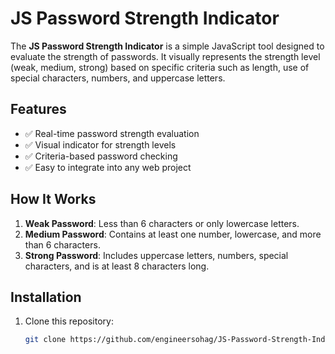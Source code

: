 # JS Password Strength Indicator

The **JS Password Strength Indicator** is a simple JavaScript tool designed to evaluate the strength of passwords. It visually represents the strength level (weak, medium, strong) based on specific criteria such as length, use of special characters, numbers, and uppercase letters.

## Features
- ✅ Real-time password strength evaluation
- ✅ Visual indicator for strength levels
- ✅ Criteria-based password checking
- ✅ Easy to integrate into any web project

## How It Works
1. **Weak Password**: Less than 6 characters or only lowercase letters.
2. **Medium Password**: Contains at least one number, lowercase, and more than 6 characters.
3. **Strong Password**: Includes uppercase letters, numbers, special characters, and is at least 8 characters long.

## Installation
1. Clone this repository:
   ```bash
   git clone https://github.com/engineersohag/JS-Password-Strength-Indicator.git
